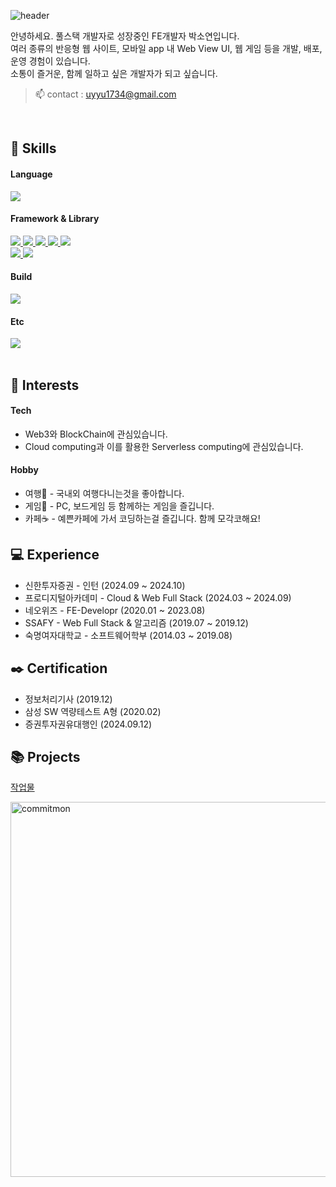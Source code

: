 ![header](https://capsule-render.vercel.app/api?type=wave&color=e0ffff&height=300&section=header&text=FE%20개발자,%20박소연입니다&fontSize=50)
<!-- # FE 개발자, 박소연입니다 -->

안녕하세요. 풀스택 개발자로 성장중인 FE개발자 박소연입니다.  
여러 종류의 반응형 웹 사이트, 모바일 app 내 Web View UI, 웹 게임 등을 개발, 배포, 운영 경험이 있습니다.  
소통이 즐거운, 함께 일하고 싶은 개발자가 되고 싶습니다.

> 📫 contact : uyyu1734@gmail.com

<br/>
<h2>🌱 Skills</h2>
<div>
  <h4> Language </h4>
  <a href="https://skillicons.dev">
    <img src="https://skillicons.dev/icons?i=html,css,sass,js,ts" />
  </a>
</div>  
<div>
  <h4>Framework & Library </h4>
  <a href="https://skillicons.dev">
    <img src="https://img.shields.io/badge/React-61DAFB?style=flat&logo=react&logoColor=white"/>
    <img src="https://img.shields.io/badge/React Native-61DAFB?style=flat&logo=react&logoColor=white"/>
    <img src="https://img.shields.io/badge/jQuery-0769AD?style=flat&logo=jQuery&logoColor=white"/>
    <img src="https://img.shields.io/badge/i18next-26A69A?style=flat&logo=i18next&logoColor=white"/>
    <img src="https://img.shields.io/badge/Web3.js-F16822?style=flat&logo=web3dotjs&logoColor=white"/>
    <br/>
    <img src="https://img.shields.io/badge/Astro.js-bc52ee?style=flat&logo=astro&logoColor=white"/>
    <img src="https://img.shields.io/badge/Socket.io-010101?style=flat&logo=socketdotio&logoColor=white"/>
  </a>
</div>  
<div>
  <h4>Build</h4>
  <a href="https://skillicons.dev">
    <img src="https://skillicons.dev/icons?i=vite" />
  </a>
</div>
<div>
  <h4>Etc</h4>
  <a href="https://skillicons.dev">
    <img src="https://skillicons.dev/icons?i=figma,photoshop,aws,gcp" />
  </a>
</div>
<br/>
<h2>🤩 Interests</h2>
<div>
 <h4>Tech</h4>
 <ul>
  <li>Web3와 BlockChain에 관심있습니다. </li>
  <li>Cloud computing과 이를 활용한 Serverless computing에 관심있습니다. </li>
 </ul>
</div>
<div>
 <h4>Hobby</h4>
 <ul>
  <li>여행🌴 - 국내외 여행다니는것을 좋아합니다. </li>
  <li>게임🥊 - PC, 보드게임 등 함께하는 게임을 즐깁니다.</li>
   <li>카페☕️ - 예쁜카페에 가서 코딩하는걸 즐깁니다. 함께 모각코해요!</li>
 </ul>
</div>

## 💻 Experience
- 신한투자증권 - 인턴 (2024.09 ~ 2024.10)
- 프로디지털아카데미 - Cloud & Web Full Stack (2024.03 ~ 2024.09)
- 네오위즈 - FE-Developr (2020.01 ~ 2023.08)
- SSAFY - Web Full Stack & 알고리즘 (2019.07 ~ 2019.12)
- 숙명여자대학교 - 소프트웨어학부 (2014.03 ~ 2019.08)

## ✒️ Certification
- 정보처리기사 (2019.12)
- 삼성 SW 역량테스트 A형 (2020.02)
- 증권투자권유대행인 (2024.09.12)

## 📚 Projects
<a href="https://soyalattee.github.io/portfolio/" target="_blank">작업물</a>

<a href="https://github.com/soyalattee">
  
  <img alt="commitmon" src="https://commitmon.me/adventure?username=soyalattee&theme=dessert&userFetchType=all" width="600px" />
</a>


